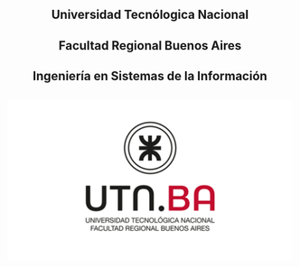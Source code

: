 <h2 align=center>Universidad Tecnólogica Nacional<h2>

<h2 align=center>Facultad Regional Buenos Aires <h2>

<h2 align=center>Ingeniería en Sistemas de la Información<h2>

![](./utn_logo.jpg)

